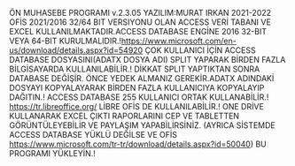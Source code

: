 ÖN MUHASEBE PROGRAMI v.2.3.05
YAZILIM:MURAT IRKAN 2021-2022
OFİS 2021/2016 32/64 BIT VERSIYONU OLAN ACCESS VERİ TABANI VE EXCEL KULLANILMAKTADIR.ACCESS DATABASE ENGİNE 2016 32-BIT VEYA 64-BIT 
KURULMALIDIR.!https://www.microsoft.com/en-us/download/details.aspx?id=54920
ÇOK KULLANICI İÇİN ACCESS DATABASE DOSYASINI(ADATX DOSYA ADI) SPLIT YAPARAK BİRDEN FAZLA BİLGİSAYARDA KULLANILABİLİR.!
DİKKAT SPLIT YAPTIKTAN SONRA DATABASE DEĞİŞİR. ÖNCE YEDEK ALMANIZ GEREKİR.ADATX ADINDAKİ DOSYAYI KOPYALAYARAK BİRDEN FAZLA KULLANICIYA KOPYALAYIP 
DAĞITIN.!
ACCESS DATABASE 255 KULLANICI ORTAK KULLANABİLİR.!
https://tr.libreoffice.org/
LİBRE OFİS DE KULLANILABİLİR.!
ONE DRİVE KULLANARAK EXCEL ÇIKTI RAPORLARINI CEP VE TABLETTEN GÖRÜNTÜLEYEBİLİR VE PAYLAŞIM YAPABİLİRSİNİZ.
(AYRICA SİSTEMDE ACCESS DATABASE YÜKLÜ DEĞİLSE VE OFİS https://www.microsoft.com/tr-tr/download/details.aspx?id=50040)
BU PROGRAMI YÜKLEYİN.!


